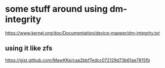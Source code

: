 some stuff around using dm-integrity
====================================


https://www.kernel.org/doc/Documentation/device-mapper/dm-integrity.txt


using it like zfs
-----------------
https://gist.github.com/MawKKe/caa2bbf7edcc072129d73b61ae7815fb
